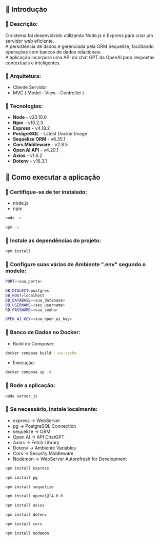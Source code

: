 ## 📜 Introdução

### 📌 Descrição:
O sistema foi desenvolvido utilizando Node.js e Express para criar um servidor web eficiente.  
A persistência de dados é gerenciada pela ORM Sequelize, facilitando operações com bancos de dados relacionais.  
A aplicação incorpora uma API do chat GPT da OpenAI para respostas contextuais e inteligentes.

### 📌 Arquitetura:

- Cliente Servidor
- MVC ( Model - View - Controller )

### 📌 Tecnologias:

- **Node** - v20.10.0
- **Npm** - v10.2.3
- **Express** - v4.18.2
- **PostgreSQL** - Latest Docker Image
- **Sequelize ORM** - v6.35.1
- **Cors Middleware** - v2.8.5
- **Open AI API** - v4.20.1
- **Axios** - v1.6.2
- **Dotenv** - v16.3.1

## 📜 Como executar a aplicação

### 📌 Certifique-se de ter instalado:

- node.js
- npm
```bash
node -v

npm -v
```

### 📌 Instale as dependências do projeto:

```bash
npm install
```

### 📌 Configure suas várias de Ambiente ".env" segundo o modelo:

```bash
PORT=<sua_porta>

DB_DIALECT=postgres
DB_HOST=localhost
DB_DATABASE=<sua_database>
DB_USERNAME=<seu_username>
DB_PASSWORD=<sua_senha>

OPEN_AI_KEY=<sua_open_ai_key>
```

### 📌 Banco de Dados no Docker:

- Build do Composer:
```bash
docker compose build --no-cache
```

- Execução:
```bash
docker compose up -d
```

### 📌 Rode a aplicação:

```bash
node server.js
```

### 📌 Se necessário, instale localmente:

- express -> WebServer
- pg -> PostgreSQL Connection
- sequelize -> ORM
- Open AI -> API ChatGPT
- Axios -> Fetch Library
- Dotenv -> Ambiente Variables
- Cors -> Security Middleware
- Nodemon -> WebServer Autorefresh for Development

```bash
npm install express

npm install pg

npm install sequelize

npm install openai@^4.0.0

npm install axios

npm install dotenv

npm install cors

npm install nodemon
```


